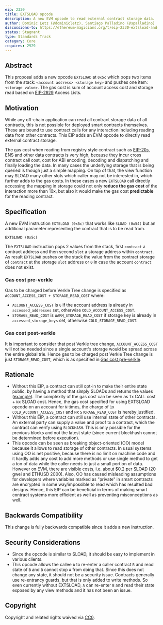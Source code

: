 ```yaml
---
eip: 2330
title: EXTSLOAD opcode
description: A new EVM opcode to read external contract storage data.
author: Dominic Letz (@dominicletz), Santiago Palladino (@spalladino)
discussions-to: https://ethereum-magicians.org/t/eip-2330-extsload-and-abi-for-lower-gas-cost-and-off-chain-apps/3733
status: Stagnant
type: Standards Track
category: Core
requires: 2929
---
```


## Abstract

This proposal adds a new opcode `EXTSLOAD` at `0x5c` which pops two items from the stack: `<account address> <storage key>` and pushes one item: `<storage value>`. The gas cost is sum of account access cost and storage read based on [EIP-2929](./eip-2929.md) Access Lists.

## Motivation

While any off-chain application can read all contract storage data of all contracts, this is not possible for deployed smart contracts themselves. These are bound to use contract calls for any interaction including reading data from other contracts. This EIP adds an EVM opcode to directly read external contract storage.

The gas cost when reading from registry style contract such as [EIP-20s](./eip-20.md), ENS and other data contracts is very high, because they incur cross contract call cost, cost for ABI encoding, decoding and dispatching and finally loading the data. In many cases the underlying storage that is being queried is though just a simple mapping. On top of that, the view function may SLOAD many other slots which caller may not be interested in, which further adds to the gas costs. In these cases a new `EXTSLOAD` call directly accessing the mapping in storage could not only **reduce the gas cost** of the interaction more than 10x, but also it would make the gas cost **predictable** for the reading contract.

## Specification

A new EVM instruction `EXTSLOAD (0x5c)` that works like `SLOAD (0x54)` but an additional parameter representing the contract that is to be read from.

```shell
EXTSLOAD (0x5c)
```

The `EXTSLOAD` instruction pops 2 values from the stack, first `contract` a contract address and then second `slot` a storage address within `contract`. As result `EXTSLOAD` pushes on the stack the value from the contract storage of `contract` at the storage `slot` address or `0` in case the account `contract` does not exist.

### Gas cost pre-verkle

Gas to be charged before Verkle Tree change is specified as `ACCOUNT_ACCESS_COST + STORAGE_READ_COST` where:

- `ACCOUNT_ACCESS_COST` is `0` if the account address is already in `accessed_addresses` set, otherwise `COLD_ACCOUNT_ACCESS_COST`.
- `STORAGE_READ_COST` is `WARM_STORAGE_READ_COST` if storage key is already in `accessed_storage_keys` set, otherwise `COLD_STORAGE_READ_COST`.

### Gas cost post-verkle

It is important to consider that post Verkle tree change, `ACCOUNT_ACCESS_COST` will not be needed since a single account's storage would be spread across the entire global trie. Hence gas to be charged post Verkle Tree change is just `STORAGE_READ_COST`, which is as specified in [Gas cost pre-verkle](#gas-cost-pre-verkle).

## Rationale

- Without this EIP, a contract can still opt-in to make their entire state public, by having a method that simply SLOADs and returns the values ([example](../assets/eip-2330/Extsload.sol)). The complexity of the gas cost can be seen as `1`x CALL cost + `N`x SLOAD cost. Hence, the gas cost specified for using EXTSLOAD opcode on an account for `N` times, the charge of `1`x `COLD_ACCOUNT_ACCESS_COST` and `N`x `STORAGE_READ_COST` is hereby justified.
- Without this EIP, a contract can still use internal state of other contracts. An external party can supply a value and proof to a contract, which the contract can verify using `BLOCKHASH`. This is only possible for the previous blocks and not the latest state (since current blockhash cannot be determined before execution).
- This opcode can be seen as breaking object-oriented (OO) model because it allows to read storage of other contracts. In usual systems using OO is net positive, because there is no limit on machine code and it hardly adds any cost to add more methods or use single method to get a ton of data while the caller needs to just a small portion of data. However on EVM, there are visible costs, i.e. about $0.2 per SLOAD (20 gwei and ETHUSD 2000). Also, OO has caused misleading assumptions for developers where variables marked as "private" in smart contracts are encrypted in some way/impossible to read which has resulted bad designs. Hence, this EIP can be beneficial in terms of making smart contract systems more efficient as well as preventing misconceptions as well.

## Backwards Compatibility

This change is fully backwards compatible since it adds a new instruction.

## Security Considerations

- Since the opcode is similar to SLOAD, it should be easy to implement in various clients.
- This opcode allows the callee `A` to re-enter a caller contract `B` and read state of `B` and `B` cannot stop `A` from doing that. Since this does not change any state, it should not be a security issue. Contracts generally use re-entrancy guards, but that is only added to write methods. So even currently without EXTSLOAD, `A` can re-enter `B` and read their state exposed by any view methods and it has not been an issue.

## Copyright

Copyright and related rights waived via [CC0](../LICENSE.md).
